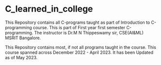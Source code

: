 # C_learned_in_college

This Repository contains all C-programs taught as part of Introduction to C-programming course.
This is part of First year first semester C-programming.
The instructor is Dr.M N Thippeswamy sir, CSE(AI&ML) MSRIT Bangalore.

This Repository contains most, if not all programs taught in the course.
This course spanned across December 2022 - April 2023.
It has been Updated as of May 2023.
